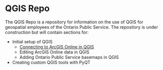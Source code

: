 # QGIS Repo

The QGIS Repo is a repository for information on the use of QGIS for geospatial employees of the Ontario Public Service. The repository is under construction but will contain sections for:
- Initial setup of QGIS
  - [Connecting to ArcGIS Online in QGIS](getting-started-with-QGIS/connecting-to-agol.md)
  - Editing ArcGIS Online data in QGIS
  - Adding Ontario Public Service basemaps in QGIS
- Creating custom QGIS tools with PyQT
